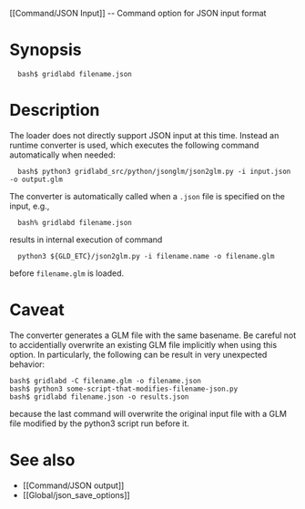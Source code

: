 [[Command/JSON Input]] -- Command option for JSON input format

# Synopsis
~~~
  bash$ gridlabd filename.json
~~~

# Description

The loader does not directly support JSON input at this time. Instead an runtime converter is used, which executes the following command automatically when needed:
~~~
  bash$ python3 gridlabd_src/python/jsonglm/json2glm.py -i input.json -o output.glm
~~~
The converter is automatically called when a `.json` file is specified on the input, e.g.,
~~~
  bash% gridlabd filename.json
~~~
results in internal execution of command
~~~
  python3 ${GLD_ETC}/json2glm.py -i filename.name -o filename.glm
~~~
before `filename.glm` is loaded.

# Caveat

The converter generates a GLM file with the same basename. Be careful not to accidentially overwrite an existing GLM file implicitly when using this option.  In particularly, the following can be result in very unexpected behavior:
~~~
bash$ gridlabd -C filename.glm -o filename.json
bash$ python3 some-script-that-modifies-filename-json.py
bash$ gridlabd filename.json -o results.json
~~~
because the last command will overwrite the original input file with a GLM file modified by the python3 script run before it.

# See also

* [[Command/JSON output]]
* [[Global/json_save_options]]
